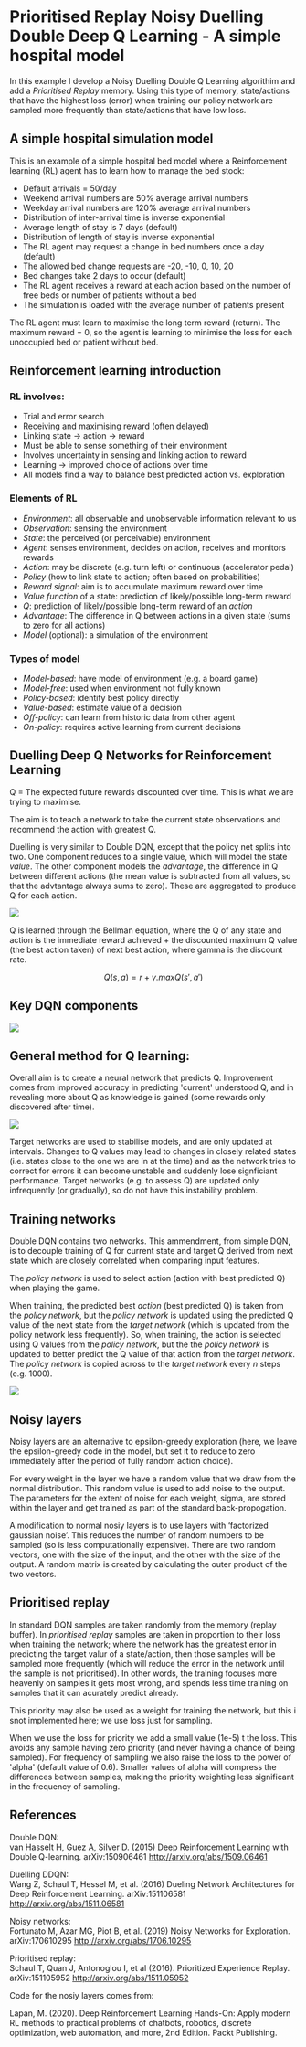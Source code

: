   
# Prioritised Replay Noisy Duelling Double Deep Q Learning - A simple hospital model  

In this example I develop a Noisy Duelling Double Q Learning algorithim and add a *Prioritised Replay* memory. Using this type of memory, state/actions that have the highest loss (error) when training our policy network are sampled more frequently than state/actions that have low loss.   

## A simple hospital simulation model  

This is an example of a simple hospital bed model where a Reinforcement learning (RL) agent has to learn how to manage the bed stock:  

 * Default arrivals = 50/day
 * Weekend arrival numbers are 50% average arrival numbers
 * Weekday arrival numbers are 120% average arrival numbers
 * Distribution of inter-arrival time is inverse exponential
 * Average length of stay is 7 days (default)
 * Distribution of length of stay is inverse exponential
 * The RL agent may request a change in bed numbers once a day (default)
 * The allowed bed change requests are -20, -10, 0, 10, 20
 * Bed changes take 2 days to occur (default)
 * The RL agent receives a reward at each action based on the number of free beds or number of patients without a bed
 * The simulation is loaded with the average number of patients present  

The RL agent must learn to maximise the long term reward (return). The maximum reward = 0, so the agent is learning to minimise the loss for each unoccupied bed or patient without bed.  

## Reinforcement learning introduction  

### RL involves:  
* Trial and error search  
* Receiving and maximising reward (often delayed)  
* Linking state -> action -> reward  
* Must be able to sense something of their environment  
* Involves uncertainty in sensing and linking action to reward  
* Learning -> improved choice of actions over time  
* All models find a way to balance best predicted action vs. exploration  

### Elements of RL  
* *Environment*: all observable and unobservable information relevant to us  
* *Observation*: sensing the environment  
* *State*: the perceived (or perceivable) environment   
* *Agent*: senses environment, decides on action, receives and monitors rewards  
* *Action*: may be discrete (e.g. turn left) or continuous (accelerator pedal)  
* *Policy* (how to link state to action; often based on probabilities)  
* *Reward signal*: aim is to accumulate maximum reward over time  
* *Value function* of a state: prediction of likely/possible long-term reward  
* *Q*: prediction of likely/possible long-term reward of an *action*  
* *Advantage*: The difference in Q between actions in a given state (sums to zero for all actions)  
* *Model* (optional): a simulation of the environment  

### Types of model  

* *Model-based*: have model of environment (e.g. a board game)  
* *Model-free*: used when environment not fully known  
* *Policy-based*: identify best policy directly  
* *Value-based*: estimate value of a decision  
* *Off-policy*: can learn from historic data from other agent  
* *On-policy*: requires active learning from current decisions  


## Duelling Deep Q Networks for Reinforcement Learning  

Q = The expected future rewards discounted over time. This is what we are trying to maximise.  

The aim is to teach a network to take the current state observations and recommend the action with greatest Q.  

Duelling is very similar to Double DQN, except that the policy net splits into two. One component reduces to a single value, which will model the state *value*. The other component models the *advantage*, the difference in Q between different actions (the mean value is subtracted from all values, so that the advtantage always sums to zero). These are aggregated to produce Q for each action.   

  ![](https://github.com/MichaelAllen1966/learninghospital/raw/9c67c96e4d027a20ffc862ec26f6690844e159be/images/duelling_dqn.png)

Q is learned through the Bellman equation, where the Q of any state and action is the immediate reward achieved + the discounted maximum Q value (the best action taken) of next best action, where gamma is the discount rate.  

$$Q(s,a)=r + \gamma.maxQ(s',a')$$  

## Key DQN components  

![](https://github.com/MichaelAllen1966/learninghospital/raw/9c67c96e4d027a20ffc862ec26f6690844e159be/images/dqn_components.png)


## General method for Q learning:  

Overall aim is to create a neural network that predicts Q. Improvement comes from improved accuracy in predicting 'current' understood Q, and in revealing more about Q as knowledge is gained (some rewards only discovered after time).  

![](https://github.com/MichaelAllen1966/learninghospital/raw/9c67c96e4d027a20ffc862ec26f6690844e159be/images/dqn_process.png)

Target networks are used to stabilise models, and are only updated at intervals. Changes to Q values may lead to changes in closely related states (i.e. states close to the one we are in at the time) and as the network tries to correct for errors it can become unstable and suddenly lose signficiant performance. Target networks (e.g. to assess Q) are updated only infrequently (or gradually), so do not have this instability problem.  

## Training networks  

Double DQN contains two networks. This ammendment, from simple DQN, is to decouple training of Q for current state and target Q derived from next state which are closely correlated when comparing input features.  

The *policy network* is used to select action (action with best predicted Q) when playing the game.  

When training, the predicted best *action* (best predicted Q) is taken from the *policy network*, but the *policy network* is updated using the predicted Q value of the next state from the *target network* (which is updated from the policy network less frequently). So, when training, the action is selected using Q values from the *policy network*, but the the *policy network* is updated to better predict the Q value of that action from the *target network*. The *policy network* is copied across to the *target network* every *n* steps (e.g. 1000).  

![](https://github.com/MichaelAllen1966/learninghospital/raw/9c67c96e4d027a20ffc862ec26f6690844e159be/images/dqn_training.png)
## Noisy layers  
Noisy layers are an alternative to epsilon-greedy exploration (here, we leave the epsilon-greedy code in the model, but set it to reduce to zero immediately after the period of fully random action choice).  

For every weight in the layer we have a random value that we draw from the normal distribution. This random value is used to add noise to the output. The parameters for the extent of noise for each weight, sigma, are stored within the layer and get trained as part of the standard back-propogation.  

A modification to normal nosiy layers is to use layers with ‘factorized gaussian noise’. This reduces the number of random numbers to be sampled (so is less computationally expensive). There are two random vectors, one with the size of the input, and the other with the size of the output. A random matrix is created by calculating the outer product of the two vectors.  

## Prioritised replay  

In standard DQN samples are taken randomly from the memory (replay buffer). In *prioritised replay* samples are taken in proportion to their loss when training the network; where the network has the greatest error in predicting the target valur of a state/action, then those samples will be sampled more frequently (which will reduce the error in the network until the sample is not prioritised). In other words, the training focuses more heavenly on samples it gets most wrong, and spends less time training on samples that it can acurately predict already.  

This priority may also be used as a weight for training the network, but this i snot implemented here; we use loss just for sampling.  

When we use the loss for priority we add a small value (1e-5) t the loss. This avoids any sample having zero priority (and never having a chance of being sampled). For frequency of sampling we also raise the loss to the power of 'alpha' (default value of 0.6). Smaller values of alpha will compress the differences between samples, making the priority weighting less significant in the frequency of sampling.  

## References  

Double DQN:   
van Hasselt H, Guez A, Silver D. (2015) Deep Reinforcement Learning with Double Q-learning. arXiv:150906461 http://arxiv.org/abs/1509.06461  

Duelling DDQN:  
Wang Z, Schaul T, Hessel M, et al. (2016) Dueling Network Architectures for Deep Reinforcement Learning. arXiv:151106581 http://arxiv.org/abs/1511.06581  

Noisy networks:  
Fortunato M, Azar MG, Piot B, et al. (2019) Noisy Networks for Exploration. arXiv:170610295 http://arxiv.org/abs/1706.10295  

Prioritised replay:  
Schaul T, Quan J, Antonoglou I, et al (2016). Prioritized Experience Replay. arXiv:151105952 http://arxiv.org/abs/1511.05952  

Code for the nosiy layers comes from:  

Lapan, M. (2020). Deep Reinforcement Learning Hands-On: Apply modern RL methods to practical problems of chatbots, robotics, discrete optimization, web automation, and more, 2nd Edition. Packt Publishing.
